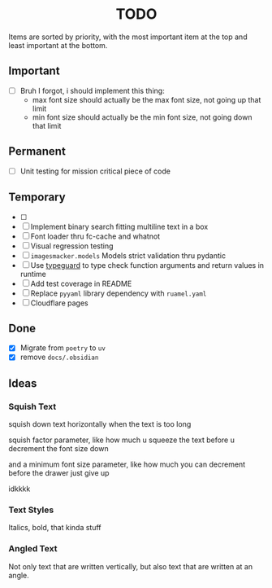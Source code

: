 <h1 align="center" style="font-weight: bold">
    TODO
</h1>

<!-- All tasks are completed! -->

Items are sorted by priority, with the most important item at the top and least important at the bottom.

## Important

<!-- Tasks in this section are all completed! -->
- [ ] Bruh I forgot, i should implement this thing:
    - max font size should actually be the max font size, not going up that limit
    - min font size should actually be the min font size, not going down that limit

## Permanent

- [ ] Unit testing for mission critical piece of code

## Temporary

- [ ]
- [ ] Implement binary search fitting multiline text in a box
- [ ] Font loader thru fc-cache and whatnot
- [ ] Visual regression testing
- [ ] `imagesmacker.models` Models strict validation thru pydantic 
- [ ] Use [typeguard](https://typeguard.readthedocs.io/en/stable/userguide.html) to type check function arguments and return values in runtime
- [ ] Add test coverage in README
- [ ] Replace `pyyaml` library dependency with `ruamel.yaml`
- [ ] Cloudflare pages

## Done

- [x] Migrate from `poetry` to `uv`
- [x] remove `docs/.obsidian`

## Ideas

### Squish Text

squish down text horizontally when the text is too long

squish factor parameter, like how much u squeeze the text before u decrement the font size down

and a minimum font size parameter, like how much you can decrement before the drawer just give up

idkkkk

### Text Styles 

Italics, bold, that kinda stuff

### Angled Text

Not only text that are written vertically, but also text that are written at an angle.
